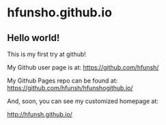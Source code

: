 # hfunsho.github.io

## Hello world!

This is my first try at github!

My Github user page is at: 
https://github.com/hfunsh/

My Github Pages repo can be found at:  
https://github.com/hfunsh/hfunshogithub.io/

And, soon, you can see my customized homepage at:

http://hfunsh.github.io/
